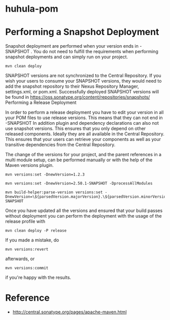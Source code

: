 # huhula-pom

# Performing a Snapshot Deployment

Snapshot deployment are performed when your version ends in -SNAPSHOT . You do not need to fulfill the requirements when performing snapshot deployments and can simply run on your project.


```
mvn clean deploy
```


SNAPSHOT versions are not synchronized to the Central Repository. If you wish your users to consume your SNAPSHOT versions, they would need to add the snapshot repository to their Nexus Repository Manager, settings.xml, or pom.xml. Successfully deployed SNAPSHOT versions will be found in https://oss.sonatype.org/content/repositories/snapshots/
Performing a Release Deployment

In order to perform a release deployment you have to edit your version in all your POM files to use release versions. This means that they can not end in -SNAPSHOT In addition plugin and dependency declarations can also not use snapshot versions. This ensures that you only depend on other released components. Ideally they are all available in the Central Repository. This ensures that your users can retrieve your components as well as your transitive dependencies from the Central Repository.

The change of the versions for your project, and the parent references in a multi module setup, can be performed manually or with the help of the Maven versions plugin.

```
mvn versions:set -DnewVersion=1.2.3

mvn versions:set -DnewVersion=2.50.1-SNAPSHOT -DprocessAllModules

mvn build-helper:parse-version versions:set -DnewVersion=\${parsedVersion.majorVersion}.\${parsedVersion.minorVersion}.\${parsedVersion.nextIncrementalVersion}-SNAPSHOT
```

Once you have updated all the versions and ensured that your build passes without deployment you can perform the deployment with the usage of the release profile with

```
mvn clean deploy -P release
```

If you made a mistake, do

```
mvn versions:revert
```

afterwards, or

```
mvn versions:commit
```

if you're happy with the results.

# Reference

 - http://central.sonatype.org/pages/apache-maven.html